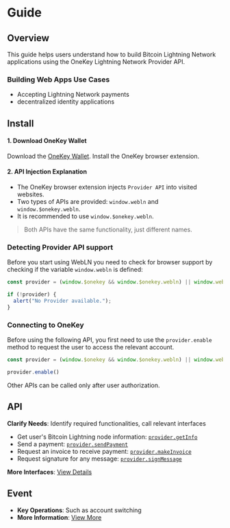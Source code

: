 # Guide

## Overview

This guide helps users understand how to build Bitcoin Lightning Network applications using the OneKey Lightning Network Provider API.



### Building Web Apps **Use Cases**

* Accepting Lightning Network payments
* decentralized identity applications

## Install

#### 1. Download OneKey Wallet

Download the [OneKey Wallet](https://onekey.so/download?client=browserExtension). Install the OneKey browser extension.

#### 2. API Injection Explanation

* The OneKey browser extension injects `Provider API` into visited websites.
* Two types of APIs are provided: `window.webln` and `window.$onekey.webln`.
* It is recommended to use `window.$onekey.webln`.

> Both APIs have the same functionality, just different names.

### Detecting Provider API support

Before you start using WebLN you need to check for browser support by checking if the variable `window.webln` is defined:

```javascript
const provider = (window.$onekey && window.$onekey.webln) || window.webln;

if (!provider) {
  alert("No Provider available.");
}
```

### Connecting to OneKey

Before using the following API, you first need to use the `provider.enable` method to request the user to access the relevant account.&#x20;

```typescript
const provider = (window.$onekey && window.$onekey.webln) || window.webln;

provider.enable()
```

Other APIs can be called only after user authorization.

## API

**Clarify Needs**: Identify required functionalities, call relevant interfaces

* Get user's Bitcoin Lightning node information: [`provider.getInfo`](api-reference/getinfo.md)
* Send a payment: [`provider.sendPayment`](api-reference/sendpayment.md)
* Request an invoice to receive payment: [`provider.makeInvoice`](api-reference/makeinvoice.md)
* Request signature for any message: [`provider.signMessage`](api-reference/signmessage.md)

**More Interfaces**: [View Details](api-reference/)

## Event

* **Key Operations**: Such as account switching
* **More Information**: [View More](event.md)
